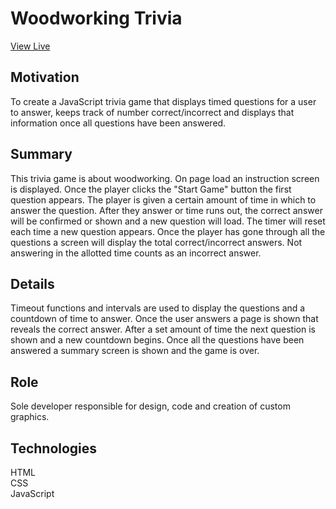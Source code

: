 # Woodworking Trivia
[View Live](https://lexi-winstanley.github.io/woodworkingTrivia/)

## Motivation 
To create a JavaScript trivia game that displays timed questions for a user to answer, keeps track of number correct/incorrect and displays that information once all questions have been answered. 

## Summary
This trivia game is about woodworking. On page load an instruction screen is displayed. Once the player clicks the "Start Game" button the first question appears. The player is given a certain amount of time in which to answer the question. After they answer or time runs out, the correct answer will be confirmed or shown and a new question will load. The timer will reset each time a new question appears. Once the player has gone through all the questions a screen will display the total correct/incorrect answers. Not answering in the allotted time counts as an incorrect answer.

## Details
Timeout functions and intervals are used to display the questions and a countdown of time to answer. Once the user answers a page is shown that reveals the correct answer. After a set amount of time the next question is shown and a new countdown begins. Once all the questions have been answered a summary screen is shown and the game is over. 

## Role
Sole developer responsible for design, code and creation of custom graphics. 

## Technologies
HTML
<br/>CSS
<br/>JavaScript
